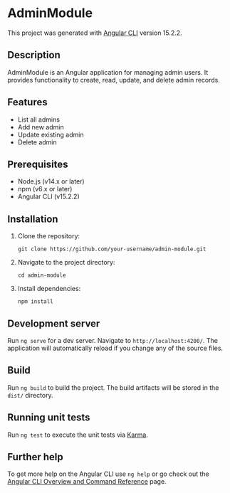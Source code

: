 # AdminModule

This project was generated with [Angular CLI](https://github.com/angular/angular-cli) version 15.2.2.

## Description

AdminModule is an Angular application for managing admin users. It provides functionality to create, read, update, and delete admin records.

## Features

- List all admins
- Add new admin
- Update existing admin
- Delete admin

## Prerequisites

- Node.js (v14.x or later)
- npm (v6.x or later)
- Angular CLI (v15.2.2)

## Installation

1. Clone the repository:
   ```
   git clone https://github.com/your-username/admin-module.git
   ```
2. Navigate to the project directory:
   ```
   cd admin-module
   ```
3. Install dependencies:
   ```
   npm install
   ```

## Development server

Run `ng serve` for a dev server. Navigate to `http://localhost:4200/`. The application will automatically reload if you change any of the source files.

## Build

Run `ng build` to build the project. The build artifacts will be stored in the `dist/` directory.

## Running unit tests

Run `ng test` to execute the unit tests via [Karma](https://karma-runner.github.io).

## Further help

To get more help on the Angular CLI use `ng help` or go check out the [Angular CLI Overview and Command Reference](https://angular.io/cli) page.
